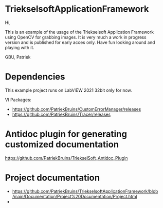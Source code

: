 # TriekselsoftApplicationFramework

Hi,

This is an example of the usage of the Triekselsoft Application Framework using OpenCV for grabbing images.
It is very much a work in progress version and is published for early acces only.
Have fun looking around and playing with it.

GBU,
Patriek

# Dependencies

This example project runs on LabVIEW 2021 32bit only for now. 

VI Packages:
  
  * https://github.com/PatriekBruins/CustomErrorManager/releases
  * https://github.com/PatriekBruins/Tracer/releases
  
 # Antidoc plugin for generating customized documentation
 
 https://github.com/PatriekBruins/TriekselSoft_Antidoc_Plugin

# Project documentation
  * https://github.com/PatriekBruins/TriekselsoftApplicationFramework/blob/main/Documentation/Project%20Documentation/Project.html
  * 
